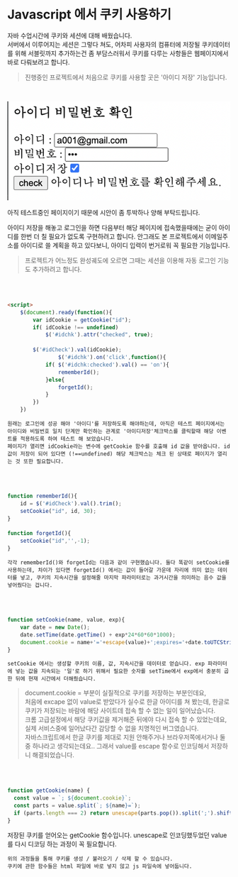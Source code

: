 # Javascript 에서 쿠키 사용하기

자바 수업시간에 쿠키와 세션에 대해 배웠습니다.   
서버에서 이루어지는 세션은 그렇다 쳐도, 어차피 사용자의 컴퓨터에 저장될 쿠키데이터를 위해 서블릿까지 추가하는건 좀 부담스러워서 쿠키를 다루는 사항들은 웹페이지에서 바로 다뤄보려고 합니다.

> 진행중인 프로젝트에서 처음으로 쿠키를 사용할 곳은 '아이디 저장' 기능입니다.   

<br>

![1](1.png)

아직 테스트중인 페이지이기 때문에 시안이 좀 투박하나 양해 부탁드립니다.

아이디 저장을 해놓고 로그인을 하면 다음부터 해당 페이지에 접속했을때에는 굳이 아이디를 한번 더 칠 필요가 없도록 구현하려고 합니다. 안그래도 본 프로젝트에서 이메일주소를 아이디로 쓸 계획을 하고 있다보니, 아이디 입력이 번거로워 꼭 필요한 기능입니다.   
> 프로젝트가 어느정도 완성궤도에 오르면 그때는 세션을 이용해 자동 로그인 기능도 추가하려고 합니다.

<br><br>

```html
<script>
	$(document).ready(function(){
		var idCookie = getCookie("id");
		if( idCookie !== undefined)
			$('#idchk').attr("checked", true);
		
		$('#idCheck').val(idCookie);
        		$('#idchk').on('click',function(){
			if( $('#idchk:checked').val() == 'on'){
				rememberId();
			}else{
				forgetId();
			}
		})
	})
```
`원래는 로그인에 성공 해야 '아이디'를 저장하도록 해야하는데, 아직은 테스트 페이지에서는 아이디와 비밀번호 일치 단계만 확인하는 관계로 '아이디저장'체크박스를 클릭할때 해당 이벤트를 적용하도록 하여 테스트 해 보았습니다.    `      
`페이지가 열리면 idCookie라는 변수에 getCookie 함수를 호출해 id 값을 받아옵니다.
id 값이 저장이 되어 있다면 (!==undefined) 해당 체크박스는 체크 된 상태로 페이지가 열리는 것 또한 필요합니다.`

<br><br>

```javascript
function rememberId(){
	id = $('#idCheck').val().trim();
	setCookie("id", id, 30);
}

function forgetId(){
	setCookie("id",'',-1);
}
```
`각각 rememberId()와 forgetId는 다음과 같이 구현했습니다.
둘다 똑같이 setCookie를 사용하는데, 차이가 있다면 forgetId() 에서는 값이 들어갈 가운데 자리에 의미 없는 데이터를 넣고, 쿠키의 지속시간을 설정해줄 마지막 파라미터로는 과거시간을 의미하는 음수 값을 넣어줬다는 겁니다.`

<br><br>

```javascript
function setCookie(name, value, exp){
	var date = new Date();
	date.setTime(date.getTime() + exp*24*60*60*1000);
	document.cookie = name+'='+escape(value)+';expires='+date.toUTCString()+';path=1';
}
```
`setCookie 에서는 생성할 쿠키의 이름, 값, 지속시간을 데이터로 얻습니다.
exp 파라미터에 넣는 값을 지속되는 '일'로 하기 위해서 필요한 숫자를 setTime에서 exp에서 충분히 곱한 뒤에 현재 시간에서 더해줬습니다.`

>document.cookie = 부분이 실질적으로 쿠키를 저장하는 부분인데요,    
처음에 excape 없이 value로 받았다가 실수로 한글 아이디를 쳐 봤는데, 한글로 쿠키가 저장되는 바람에 해당 사이트데 접속 할 수 없는 일이 일어났습니다.  
크롬 고급설정에서 해당 쿠키값을 제거해준 뒤에야 다시 접속 할 수 있었는데요, 실제 서비스중에 일어났다간 감당할 수 없을 치명적인 버그였습니다.    
자바스크립트에서 한글 쿠키를 제대로 지원 안해주거나 브라우저쪽에서거나 둘중 하나라고 생각되는데요.. 그래서 value를 escape 함수로 인코딩해서 저장하니 해결되었습니다.

<br><br>

```javascript
function getCookie(name) {
  const value = `; ${document.cookie}`;
  const parts = value.split(`; ${name}=`);
  if (parts.length === 2) return unescape(parts.pop()).split(';').shift();
}
```
저장된 쿠키를 얻어오는 getCookie 함수입니다. unescape로 인코딩했두었던 value를 다시 디코딩 하는 과정이 꼭 필요합니다.

`위의 과정들을 통해 쿠키를 생성 / 불러오기 / 삭제 할 수 있습니다.`   
`쿠키에 관한 함수들은 html 파일에 바로 넣지 않고 js 파일속에 넣어둡니다.`